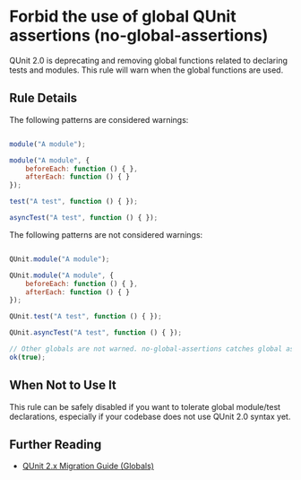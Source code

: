 # Forbid the use of global QUnit assertions (no-global-assertions)

QUnit 2.0 is deprecating and removing global functions related to declaring tests and modules. This rule will warn when the global functions are used.

## Rule Details

The following patterns are considered warnings:

```js

module("A module");

module("A module", {
    beforeEach: function () { },
    afterEach: function () { }
});

test("A test", function () { });

asyncTest("A test", function () { });

```

The following patterns are not considered warnings:

```js

QUnit.module("A module");

QUnit.module("A module", {
    beforeEach: function () { },
    afterEach: function () { }
});

QUnit.test("A test", function () { });

QUnit.asyncTest("A test", function () { });

// Other globals are not warned. no-global-assertions catches global assertions.
ok(true);

```

## When Not to Use It

This rule can be safely disabled if you want to tolerate global module/test declarations, especially if your codebase does not use QUnit 2.0 syntax yet.

## Further Reading

* [QUnit 2.x Migration Guide (Globals)](http://qunitjs.com/upgrade-guide-2.x/#removed-globals)
